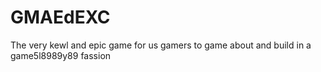 # GMAEdEXC
The very kewl and epic game for us gamers to game about and build in a game5l8989y89 fassion
